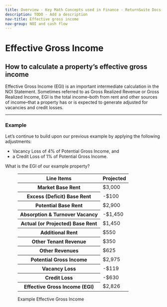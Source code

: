 ```yaml
---
title: Overview - Key Math Concepts used in Finance - ReturnSuite Docs
description: TODO - Add a description
nav-title: Effective gross income
nav-group: NOI and cash flow
---
```


# Effective Gross Income

## How to calculate a property’s effective gross income

Effective Gross Income (EGI) is an important intermediate calculation in
the NOI Statement. Sometimes referred to as Gross Realized Revenue or
Gross Realized Income, EGI is the total income–both from rent and other
sources of income–that a property has or is expected to generate
adjusted for vacancies and credit losses.

<hr class="mt-4 mb-4 border-gray-300">

### Example

Let’s continue to build upon our previous example by applying the
following adjustments:

- Vacancy Loss of 4% of Potential Gross Income, and
- a Credit Loss of 1% of Potential Gross Income.

What is the EGI of our example property?

<figure>
  <div class="rounded-md shadow-sm border border-gray-300 overflow-auto max-w-fit pt-3">
    <table class="table-auto border-collapse font-medium">
      <thead>
        <tr>
          <th class="border-b border-gray-300 pb-3 font-semibold text-left px-8 whitespace-nowrap tracking-wide">Line Items</th>
          <th class="border-b border-gray-300 pb-3 font-semibold text-right px-8 whitespace-nowrap tracking-wide">Projected</th>
        </tr>
      </thead>
      <tbody>
        <tr class="bg-gray-100">
          <th class="border-b py-3 font-semibold text-left px-8 whitespace-nowrap">Market Base Rent</th>
          <td class="border-b py-3 font-semibold text-right px-8">$3,000</td>
        </tr>
        <tr class="bg-white">
          <th class="border-b py-3 font-medium text-left px-8 pl-12 whitespace-nowrap text-gray-700">Excess (Deficit) Base Rent</th>
          <td class="border-b py-3 text-right px-8 text-red-500">-$100</td>
        </tr>
        <tr class="bg-gray-100">
          <th class="border-b py-3 font-semibold text-left px-8 whitespace-nowrap">Potential Base Rent</th>
          <td class="border-b py-3 font-semibold text-right px-8">$2,900</td>
        </tr>
        <tr class="bg-white">
          <th class="border-b py-3 font-medium text-left px-8 pl-12 whitespace-nowrap text-gray-700">Absorption & Turnover Vacancy</th>
          <td class="border-b py-3 text-right px-8 text-red-500">-$1,450</td>
        </tr>
        <tr class="bg-gray-100">
          <th class="border-b py-3 font-semibold text-left px-8 whitespace-nowrap">Actual (or Projected) Base Rent</th>
          <td class="border-b py-3 font-semibold text-right px-8">$1,450</td>
        </tr>
        <tr class="bg-white">
          <th class="border-b py-3 font-medium text-left px-8 pl-12 whitespace-nowrap text-gray-700">Additional Rent</th>
          <td class="border-b py-3 text-right px-8">$550</td>
        </tr>
        <tr class="bg-gray-100">
          <th class="border-b py-3 font-medium text-left px-8 pl-12 whitespace-nowrap text-gray-700">Other Tenant Revenue</th>
          <td class="border-b py-3 text-right px-8">$350</td>
        </tr>
        <tr class="bg-white">
          <th class="border-b py-3 font-medium text-left px-8 pl-12 whitespace-nowrap text-gray-700">Other Revenues</th>
          <td class="border-b py-3 text-right px-8">$625</td>
        </tr>
        <tr class="bg-gray-100">
          <th class="border-b py-3 font-semibold text-left px-8 whitespace-nowrap">Potential Gross Income</th>
          <td class="border-b py-3 font-semibold text-right px-8">$2,975</td>
        </tr>
        <tr class="bg-white">
          <th class="border-b py-3 font-medium text-left px-8 pl-12 whitespace-nowrap text-gray-700">Vacancy Loss</th>
          <td class="border-b py-3 text-right px-8 text-red-500">-$119</td>
        </tr>
        <tr class="bg-gray-100">
          <th class="border-b py-3 font-medium text-left px-8 pl-12 whitespace-nowrap text-gray-700">Credit Loss</th>
          <td class="border-b py-3 text-right px-8 text-red-500">-$630</td>
        </tr>
        <tr class="bg-white">
          <th class="py-3 font-semibold text-left px-8 whitespace-nowrap">Effective Gross Income (EGI)</th>
          <td class="py-3 font-semibold text-right px-8">$2,826</td>
        </tr>
      </tbody>
    </table>
  </div>
  <figcaption>Example Effective Gross Income</figcaption>
</figure>
